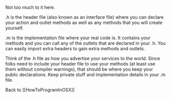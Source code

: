 Not too much to it here. 

.h is the header file (also known as an interface file) where you can declare your action and outlet methods as well as any methods that you will create yourself.

.m is the implementation file where your real code is. It contains your methods and you can call any of the outlets that are declared in your .h. You can easily import extra headers to gain extra methods and outlets.

Think of the .h file as how you advertise your services to the world. Since folks need to include your header file to use your methods (at least use them without compiler warnings), that should be where you keep your public declarations.  Keep private stuff and implementation details in your .m file.

Back to [[HowToProgramInOSX]]